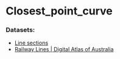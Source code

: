 # Closest_point_curve

### Datasets:
 * <a href="https://www.odwb.be/explore/dataset/lijnsecties/information/?disjunctive.ecs_voltfreq&disjunctive.ecs_maxtraincurrent&disjunctive.ecs_maxstandstillcurrent&disjunctive.ecs_minwireheight&sort=ls_id&location=7,50.31741,6.84448">Line sections</a>
* <a href=https://digital.atlas.gov.au/datasets/9dd0b398e56d4306b03b89050433febf_0/about>Railway Lines | Digital Atlas of Australia </a>

